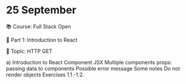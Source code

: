 # 25 September

📚 Course: Full Stack Open

🧩 Part 1: Introduction to React

🔖 Topic: HTTP GET

a) Introduction to React
Component
JSX
Multiple components
props: passing data to components
Possible error message
Some notes
Do not render objects
Exercises 1.1.-1.2.


